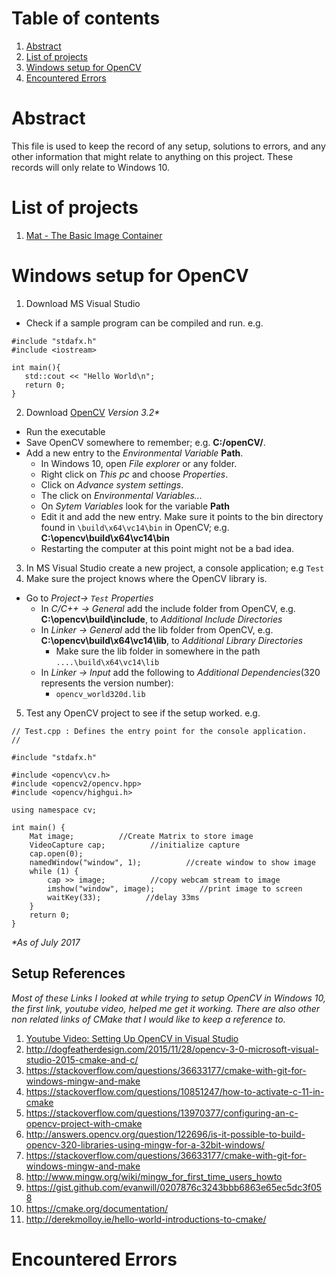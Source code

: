 # Table of contents
1. [Abstract](#abstract)
1. [List of projects](#list-of-projects)
1. [Windows setup for OpenCV](#windows-setup-for-opencv)
1. [Encountered Errors](#encountered-errors)

# Abstract
This file is used to keep the record of any setup, solutions to errors, and any other information that might relate to anything on this project.
These records will only relate to Windows 10.

# List of projects
1. [Mat - The Basic Image Container](https://github.com/jlhdez/CVTutorials/tree/project_start/windows/projects/BasicImageContainer)

# Windows setup for OpenCV

1. Download MS Visual Studio
 + Check if a sample program can be compiled and run. e.g.

 ```
 #include "stdafx.h"
 #include <iostream>

 int main(){
    std::cout << "Hello World\n";
    return 0;
 }
 ```
2. Download [OpenCV](http://opencv.org/releases.html)
_Version 3.2*_
 + Run the executable
 + Save OpenCV somewhere to remember; e.g. __C:/openCV/__.
 + Add a new entry to the _Environmental Variable_ __Path__.
    + In Windows 10, open _File explorer_ or any folder.
    + Right click on _This pc_ and choose _Properties_.
    + Click on _Advance system settings_.
    + The click on _Environmental Variables..._
    + On _Sytem Variables_ look for the variable __Path__
    + Edit it and add the new entry. Make sure it points to the bin directory found in `\build\x64\vc14\bin` in OpenCV; e.g. __C:\opencv\build\x64\vc14\bin__
    + Restarting the computer at this point might not be a bad idea.

3. In MS Visual Studio create a new project, a console application; e.g `Test`
4. Make sure the project knows where the OpenCV library is.
  + Go to _Project-> `Test` Properties_
    + In _C/C++ -> General_ add the include folder from OpenCV, e.g. __C:\opencv\build\include__, to _Additional Include Directories_
    + In _Linker -> General_ add the lib folder from OpenCV, e.g. __C:\opencv\build\x64\vc14\lib__, to _Additional Library Directories_
       + Make sure the lib folder in somewhere in the path `....\build\x64\vc14\lib`
    + In _Linker -> Input_ add the following to _Additional Dependencies_(320 represents the version number):
       + `opencv_world320d.lib`

5. Test any OpenCV project to see if the setup worked. e.g.

```
// Test.cpp : Defines the entry point for the console application.
//

#include "stdafx.h"

#include <opencv\cv.h>  
#include <opencv2/opencv.hpp>
#include <opencv/highgui.h>

using namespace cv;

int main() {
	Mat image;          //Create Matrix to store image
	VideoCapture cap;          //initialize capture
	cap.open(0);
	namedWindow("window", 1);          //create window to show image
	while (1) {
		cap >> image;          //copy webcam stream to image
		imshow("window", image);          //print image to screen
		waitKey(33);          //delay 33ms
	}
	return 0;
}
```

 _*As of July 2017_
## Setup References
_Most of these Links I looked at while trying to setup OpenCV in Windows 10, the first link, youtube video, helped me get it working. There are also other non related links of CMake that I would like to keep a reference to._

1. [Youtube Video: Setting Up OpenCV in Visual Studio](https://www.youtube.com/watch?v=l4372qtZ4dc)
1. http://dogfeatherdesign.com/2015/11/28/opencv-3-0-microsoft-visual-studio-2015-cmake-and-c/
1. https://stackoverflow.com/questions/36633177/cmake-with-git-for-windows-mingw-and-make
1. https://stackoverflow.com/questions/10851247/how-to-activate-c-11-in-cmake
1. https://stackoverflow.com/questions/13970377/configuring-an-c-opencv-project-with-cmake
1. http://answers.opencv.org/question/122696/is-it-possible-to-build-opencv-320-libraries-using-mingw-for-a-32bit-windows/
1. https://stackoverflow.com/questions/36633177/cmake-with-git-for-windows-mingw-and-make
1. http://www.mingw.org/wiki/mingw_for_first_time_users_howto
1. https://gist.github.com/evanwill/0207876c3243bbb6863e65ec5dc3f058
1. https://cmake.org/documentation/
1.	http://derekmolloy.ie/hello-world-introductions-to-cmake/

# Encountered Errors
